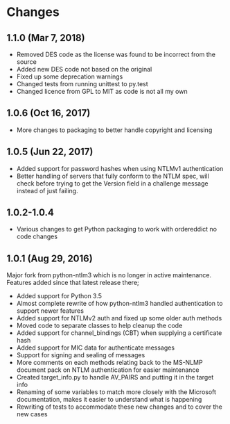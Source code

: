 # Changes

## 1.1.0 (Mar 7, 2018)

* Removed DES code as the license was found to be incorrect from the source
* Added new DES code not based on the original
* Fixed up some deprecation warnings
* Changed tests from running unittest to py.test
* Changed licence from GPL to MIT as code is not all my own

## 1.0.6 (Oct 16, 2017)

* More changes to packaging to better handle copyright and licensing

## 1.0.5 (Jun 22, 2017)

* Added support for password hashes when using NTLMv1 authentication
* Better handling of servers that fully conform to the NTLM spec, will check before trying to get the Version field in a challenge message instead of just failing.

## 1.0.2-1.0.4

* Various changes to get Python packaging to work with ordereddict no code changes

## 1.0.1 (Aug 29, 2016)

Major fork from python-ntlm3 which is no longer in active maintenance. Features added since that latest release there;

* Added support for Python 3.5
* Almost complete rewrite of how python-ntlm3 handled authentication to support newer features
* Added support for NTLMv2 auth and fixed up some older auth methods
* Moved code to separate classes to help cleanup the code
* Added support for channel_bindings (CBT) when supplying a certificate hash
* Added support for MIC data for authenticate messages
* Support for signing and sealing of messages
* More comments on each methods relating back to the MS-NLMP document pack on NTLM authentication for easier maintenance
* Created target_info.py to handle AV_PAIRS and putting it in the target info
* Renaming of some variables to match more closely with the Microsoft documentation, makes it easier to understand what is happening
* Rewriting of tests to accommodate these new changes and to cover the new cases
